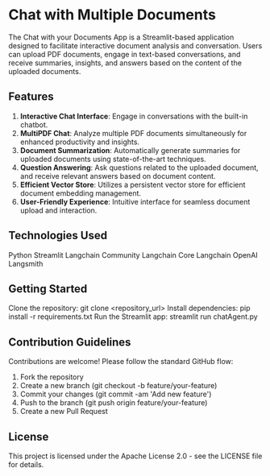 # Chat with Multiple Documents
The Chat with your Documents App is a Streamlit-based application designed to facilitate interactive document analysis and conversation. Users can upload PDF documents, engage in text-based conversations, and receive summaries, insights, and answers based on the content of the uploaded documents.

## Features

1. **Interactive Chat Interface**: Engage in conversations with the built-in chatbot.
2. **MultiPDF Chat**: Analyze multiple PDF documents simultaneously for enhanced productivity and insights.
3. **Document Summarization**: Automatically generate summaries for uploaded documents using state-of-the-art techniques.
4. **Question Answering**: Ask questions related to the uploaded document, and receive relevant answers based on document content.
5. **Efficient Vector Store**: Utilizes a persistent vector store for efficient document embedding management.
6. **User-Friendly Experience**: Intuitive interface for seamless document upload and interaction.

## Technologies Used

Python
Streamlit
Langchain Community
Langchain Core
Langchain OpenAI
Langsmith

## Getting Started

Clone the repository: git clone <repository_url>
Install dependencies: pip install -r requirements.txt
Run the Streamlit app: streamlit run chatAgent.py

## Contribution Guidelines

Contributions are welcome! Please follow the standard GitHub flow:
1. Fork the repository
2. Create a new branch (git checkout -b feature/your-feature)
3. Commit your changes (git commit -am 'Add new feature')
4. Push to the branch (git push origin feature/your-feature)
5. Create a new Pull Request

## License

This project is licensed under the Apache License 2.0 - see the LICENSE file for details.
